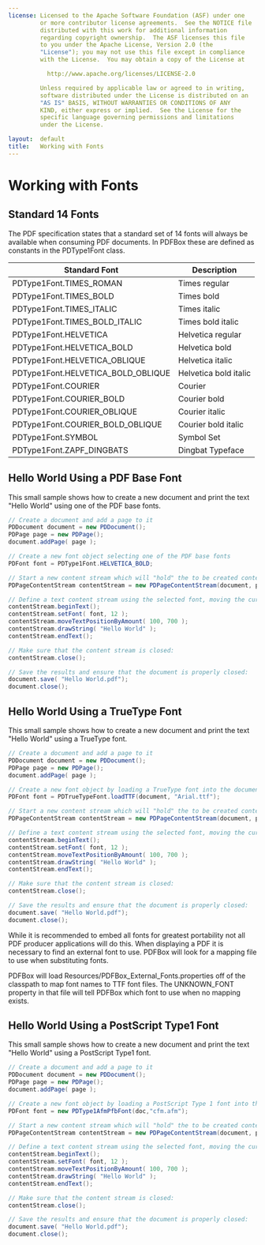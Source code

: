 ```yaml
---
license: Licensed to the Apache Software Foundation (ASF) under one
         or more contributor license agreements.  See the NOTICE file
         distributed with this work for additional information
         regarding copyright ownership.  The ASF licenses this file
         to you under the Apache License, Version 2.0 (the
         "License"); you may not use this file except in compliance
         with the License.  You may obtain a copy of the License at

           http://www.apache.org/licenses/LICENSE-2.0

         Unless required by applicable law or agreed to in writing,
         software distributed under the License is distributed on an
         "AS IS" BASIS, WITHOUT WARRANTIES OR CONDITIONS OF ANY
         KIND, either express or implied.  See the License for the
         specific language governing permissions and limitations
         under the License.

layout:  default
title:   Working with Fonts
---
```


# Working with Fonts

## Standard 14 Fonts

The PDF specification states that a standard set of 14 fonts will always be available when consuming PDF documents. In PDFBox these are defined as constants in the PDType1Font class.

| Standard Font | Description |
| ------------- | ----------- |
| PDType1Font.TIMES_ROMAN | Times regular |
| PDType1Font.TIMES_BOLD | Times bold |
| PDType1Font.TIMES_ITALIC | Times italic |
| PDType1Font.TIMES_BOLD_ITALIC | Times bold italic |
| PDType1Font.HELVETICA | Helvetica regular |
| PDType1Font.HELVETICA_BOLD | Helvetica bold |
| PDType1Font.HELVETICA_OBLIQUE | Helvetica italic |
| PDType1Font.HELVETICA_BOLD_OBLIQUE | Helvetica bold italic | 
| PDType1Font.COURIER | Courier |
| PDType1Font.COURIER_BOLD | Courier bold |
| PDType1Font.COURIER_OBLIQUE | Courier italic |
| PDType1Font.COURIER_BOLD_OBLIQUE | Courier bold italic |
| PDType1Font.SYMBOL | Symbol Set |
| PDType1Font.ZAPF_DINGBATS | Dingbat Typeface |

## Hello World Using a PDF Base Font

This small sample shows how to create a new document and print the text "Hello World" using one of the PDF base fonts.

~~~java
// Create a document and add a page to it
PDDocument document = new PDDocument();
PDPage page = new PDPage();
document.addPage( page );

// Create a new font object selecting one of the PDF base fonts
PDFont font = PDType1Font.HELVETICA_BOLD;

// Start a new content stream which will "hold" the to be created content
PDPageContentStream contentStream = new PDPageContentStream(document, page);

// Define a text content stream using the selected font, moving the cursor and drawing the text "Hello World"
contentStream.beginText();
contentStream.setFont( font, 12 );
contentStream.moveTextPositionByAmount( 100, 700 );
contentStream.drawString( "Hello World" );
contentStream.endText();

// Make sure that the content stream is closed:
contentStream.close();

// Save the results and ensure that the document is properly closed:
document.save( "Hello World.pdf");
document.close();
~~~

## Hello World Using a TrueType Font

This small sample shows how to create a new document and print the text "Hello World" using a TrueType font.

~~~java
// Create a document and add a page to it
PDDocument document = new PDDocument();
PDPage page = new PDPage();
document.addPage( page );

// Create a new font object by loading a TrueType font into the document
PDFont font = PDTrueTypeFont.loadTTF(document, "Arial.ttf");

// Start a new content stream which will "hold" the to be created content
PDPageContentStream contentStream = new PDPageContentStream(document, page);

// Define a text content stream using the selected font, moving the cursor and drawing the text "Hello World"
contentStream.beginText();
contentStream.setFont( font, 12 );
contentStream.moveTextPositionByAmount( 100, 700 );
contentStream.drawString( "Hello World" );
contentStream.endText();

// Make sure that the content stream is closed:
contentStream.close();

// Save the results and ensure that the document is properly closed:
document.save( "Hello World.pdf");
document.close();
~~~

While it is recommended to embed all fonts for greatest portability not all PDF producer 
applications will do this. When displaying a PDF it is necessary to find an external font to use. 
PDFBox will look for a mapping file to use when substituting fonts.

PDFBox will load Resources/PDFBox_External_Fonts.properties off of the classpath to map font
names to TTF font files. The UNKNOWN_FONT property in that file will tell PDFBox which font to 
use when no mapping exists. 


## Hello World Using a PostScript Type1 Font

This small sample shows how to create a new document and print the text "Hello World" using a PostScript Type1 font.

~~~java
// Create a document and add a page to it
PDDocument document = new PDDocument();
PDPage page = new PDPage();
document.addPage( page );

// Create a new font object by loading a PostScript Type 1 font into the document
PDFont font = new PDType1AfmPfbFont(doc,"cfm.afm");

// Start a new content stream which will "hold" the to be created content
PDPageContentStream contentStream = new PDPageContentStream(document, page);

// Define a text content stream using the selected font, moving the cursor and drawing the text "Hello World"
contentStream.beginText();
contentStream.setFont( font, 12 );
contentStream.moveTextPositionByAmount( 100, 700 );
contentStream.drawString( "Hello World" );
contentStream.endText();

// Make sure that the content stream is closed:
contentStream.close();

// Save the results and ensure that the document is properly closed:
document.save( "Hello World.pdf");
document.close();
~~~